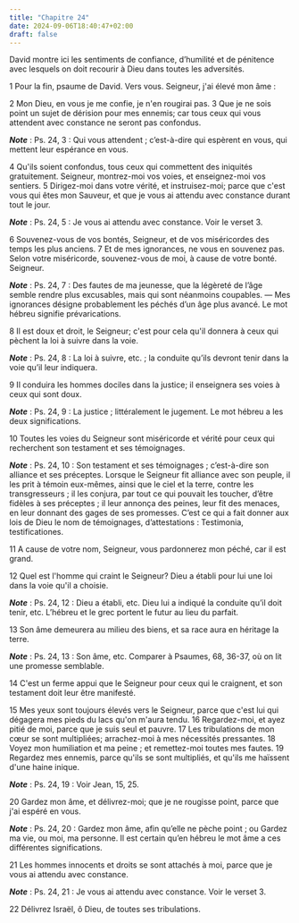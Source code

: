 ```yaml
---
title: "Chapitre 24"
date: 2024-09-06T18:40:47+02:00
draft: false
---
```



David montre ici les sentiments de confiance, d’humilité et de pénitence avec lesquels on doit recourir à Dieu dans toutes les adversités.


1 Pour la fin, psaume de David. Vers vous. Seigneur, j'ai élevé mon âme :


2 Mon Dieu, en vous je me confie, je n'en rougirai pas. 3 Que je ne sois point un sujet de dérision pour mes ennemis; car tous ceux qui vous attendent avec constance ne seront pas confondus.

***Note*** :  Ps. 24, 3 : Qui vous attendent ; c’est-à-dire qui espèrent en vous, qui mettent leur espérance en vous.


4 Qu'ils soient confondus, tous ceux qui commettent des iniquités gratuitement. Seigneur, montrez-moi vos voies, et enseignez-moi vos sentiers. 5 Dirigez-moi dans votre vérité, et instruisez-moi; parce que c'est vous qui êtes mon Sauveur, et que je vous ai attendu avec constance durant tout le jour.

***Note*** :  Ps. 24, 5 : Je vous ai attendu avec constance. Voir le verset 3.


6 Souvenez-vous de vos bontés, Seigneur, et de vos miséricordes des temps les plus anciens. 7 Et de mes ignorances, ne vous en souvenez pas. Selon votre miséricorde, souvenez-vous de moi, à cause de votre bonté. Seigneur.

***Note*** :  Ps. 24, 7 : Des fautes de ma jeunesse, que la légèreté de l’âge semble rendre plus excusables, mais qui sont néanmoins coupables. ― Mes ignorances désigne probablement les péchés d’un âge plus avancé. Le mot hébreu signifie prévarications.

8 Il est doux et droit, le Seigneur; c'est pour cela qu'il donnera à ceux qui pèchent la loi à suivre dans la voie.

***Note*** :  Ps. 24, 8 : La loi à suivre, etc. ; la conduite qu’ils devront tenir dans la voie qu’il leur indiquera.

9 Il conduira les hommes dociles dans la justice; il enseignera ses voies à ceux qui sont doux.

***Note*** :  Ps. 24, 9 : La justice ; littéralement le jugement. Le mot hébreu a les deux significations.

10 Toutes les voies du Seigneur sont miséricorde et vérité pour ceux qui recherchent son testament et ses témoignages.

***Note*** :  Ps. 24, 10 : Son testament et ses témoignages ; c’est-à-dire son alliance et ses préceptes. Lorsque le Seigneur fit alliance avec son peuple, il les prit à témoin eux-mêmes, ainsi que le ciel et la terre, contre les transgresseurs ; il les conjura, par tout ce qui pouvait les toucher, d’être fidèles à ses préceptes ; il leur annonça des peines, leur fit des menaces, en leur donnant des gages de ses promesses. C’est ce qui a fait donner aux lois de Dieu le nom de témoignages, d’attestations : Testimonia, testificationes.

11 A cause de votre nom, Seigneur, vous pardonnerez mon péché, car il est grand.


12 Quel est l'homme qui craint le Seigneur? Dieu a établi pour lui une loi dans la voie qu'il a choisie.

***Note*** :  Ps. 24, 12 : Dieu a établi, etc. Dieu lui a indiqué la conduite qu’il doit tenir, etc. L’hébreu et le grec portent le futur au lieu du parfait.

13 Son âme demeurera au milieu des biens, et sa race aura en héritage la terre.

***Note*** :  Ps. 24, 13 : Son âme, etc. Comparer à Psaumes, 68, 36-37, où on lit une promesse semblable.

14 C'est un ferme appui que le Seigneur pour ceux qui le craignent, et son testament doit leur être manifesté.


15 Mes yeux sont toujours élevés vers le Seigneur, parce que c'est lui qui dégagera mes pieds du lacs qu'on m'aura tendu. 16 Regardez-moi, et ayez pitié de moi, parce que je suis seul et pauvre. 17 Les tribulations de mon cœur se sont multipliées; arrachez-moi à mes nécessités pressantes. 18 Voyez mon humiliation et ma peine ; et remettez-moi toutes mes fautes. 19 Regardez mes ennemis, parce qu'ils se sont multipliés, et qu'ils me haïssent d'une haine inique.

***Note*** :  Ps. 24, 19 : Voir Jean, 15, 25.

20 Gardez mon âme, et délivrez-moi; que je ne rougisse point, parce que j'ai espéré en vous.

***Note*** :  Ps. 24, 20 : Gardez mon âme, afin qu’elle ne pèche point ; ou Gardez ma vie, ou moi, ma personne. Il est certain qu’en hébreu le mot âme a ces différentes significations.

21 Les hommes innocents et droits se sont attachés à moi, parce que je vous ai attendu avec constance.

***Note*** :  Ps. 24, 21 : Je vous ai attendu avec constance. Voir le verset 3.


22 Délivrez Israël, ô Dieu, de toutes ses tribulations.

